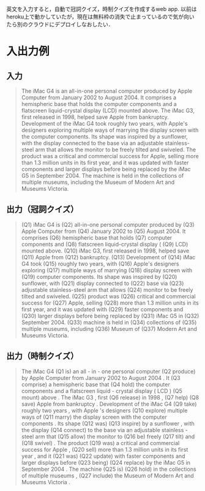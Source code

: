 英文を入力すると，自動で冠詞クイズ，時制クイズを作成するweb app.
以前はheroku上で動かしていたが，現在は無料枠の消失で止まっているので気が向いたら別のクラウドにデプロイしなおしたい．

# 入出力例
## 入力
> The iMac G4 is an all-in-one personal computer produced by Apple Computer from January 2002 to August 2004. It comprises a hemispheric base that holds the computer components and a flatscreen liquid-crystal display (LCD) mounted above. The iMac G3, first released in 1998, helped save Apple from bankruptcy. Development of the iMac G4 took roughly two years, with Apple's designers exploring multiple ways of marrying the display screen with the computer components. Its shape was inspired by a sunflower, with the display connected to the base via an adjustable stainless-steel arm that allows the monitor to be freely tilted and swiveled. The product was a critical and commercial success for Apple, selling more than 1.3 million units in its first year, and it was updated with faster components and larger displays before being replaced by the iMac G5 in September 2004. The machine is held in the collections of multiple museums, including the Museum of Modern Art and Museums Victoria.



 ## 出力（冠詞クイズ）
> (Q1) iMac G4 is  (Q2) all-in-one personal computer produced by  (Q3) Apple Computer from  (Q4) January 2002 to  (Q5) August 2004. It comprises  (Q6) hemispheric base that holds  (Q7) computer components and  (Q8) flatscreen liquid-crystal display ( (Q9) LCD) mounted above.  (Q10) iMac G3, first released in 1998, helped save  (Q11) Apple from  (Q12) bankruptcy.  (Q13) Development of  (Q14) iMac G4 took  (Q15) roughly two years, with  (Q16) Apple's designers exploring  (Q17) multiple ways of marrying  (Q18) display screen with  (Q19) computer components. Its shape was inspired by  (Q20) sunflower, with  (Q21) display connected to  (Q22) base via  (Q23) adjustable stainless-steel arm that allows  (Q24) monitor to be freely tilted and swiveled.  (Q25) product was  (Q26) critical and commercial success for  (Q27) Apple, selling  (Q28) more than 1.3 million units in its first year, and it was updated with  (Q29) faster components and  (Q30) larger displays before being replaced by  (Q31) iMac G5 in  (Q32) September 2004.  (Q33) machine is held in  (Q34) collections of  (Q35) multiple museums, including  (Q36) Museum of  (Q37) Modern Art and Museums Victoria.
 


## 出力（時制クイズ）
> The iMac G4 (Q1  is) an all - in - one personal computer (Q2  produce) by Apple Computer from January 2002 to August 2004 . It (Q3  comprise) a hemispheric base that (Q4  hold) the computer components and a flatscreen liquid - crystal display ( LCD ) (Q5  mount) above . The iMac G3 , first (Q6  release) in 1998 , (Q7  help) (Q8  save) Apple from bankruptcy . Development of the iMac G4 (Q9  take) roughly two years , with Apple 's designers (Q10  explore) multiple ways of (Q11  marry) the display screen with the computer components . Its shape (Q12  was) (Q13  inspire) by a sunflower , with the display (Q14  connect) to the base via an adjustable stainless - steel arm that (Q15  allow) the monitor to (Q16  be) freely (Q17  tilt) and (Q18  swivel) . The product (Q19  was) a critical and commercial success for Apple , (Q20  sell) more than 1.3 million units in its first year , and it (Q21  was) (Q22  update) with faster components and larger displays before (Q23  being) (Q24  replace) by the iMac G5 in September 2004 . The machine (Q25  is) (Q26  hold) in the collections of multiple museums , (Q27  include) the Museum of Modern Art and Museums Victoria . 
